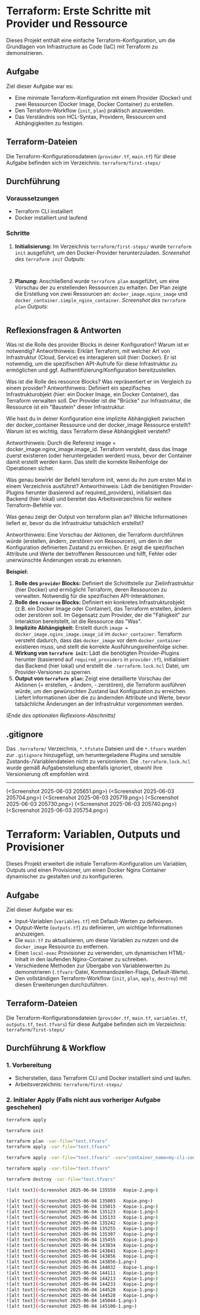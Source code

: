 # Terraform: Erste Schritte mit Provider und Ressource

Dieses Projekt enthält eine einfache Terraform-Konfiguration, um die Grundlagen von Infrastructure as Code (IaC) mit Terraform zu demonstrieren.

## Aufgabe

Ziel dieser Aufgabe war es:
- Eine minimale Terraform-Konfiguration mit einem Provider (Docker) und zwei Ressourcen (Docker Image, Docker Container) zu erstellen.
- Den Terraform-Workflow (`init`, `plan`) praktisch anzuwenden.
- Das Verständnis von HCL-Syntax, Providern, Ressourcen und Abhängigkeiten zu festigen.

## Terraform-Dateien

Die Terraform-Konfigurationsdateien (`provider.tf`, `main.tf`) für diese Aufgabe befinden sich im Verzeichnis:
`terraform/first-steps/`

## Durchführung

### Voraussetzungen
- Terraform CLI installiert
- Docker installiert und laufend

### Schritte
1.  **Initialisierung:** Im Verzeichnis `terraform/first-steps/` wurde `terraform init` ausgeführt, um den Docker-Provider herunterzuladen.
    *Screenshot des `terraform init` Outputs:*
    ```
  
    ```
2.  **Planung:** Anschließend wurde `terraform plan` ausgeführt, um eine Vorschau der zu erstellenden Ressourcen zu erhalten. Der Plan zeigte die Erstellung von zwei Ressourcen an: `docker_image.nginx_image` und `docker_container.simple_nginx_container`.
    *Screenshot des `terraform plan` Outputs:*
    ```
    
    ```

## Reflexionsfragen & Antworten
Was ist die Rolle des provider Blocks in deiner Konfiguration? Warum ist er notwendig?
Antworthinweis: Erklärt Terraform, mit welcher Art von Infrastruktur (Cloud, Service) es interagieren soll (hier: Docker). Er ist notwendig, um die spezifischen API-Aufrufe für diese Infrastruktur zu ermöglichen und ggf. Authentifizierung/Konfiguration bereitzustellen.

Was ist die Rolle des resource Blocks? Was repräsentiert er im Vergleich zu einem provider?
Antworthinweis: Definiert ein spezifisches Infrastrukturobjekt (hier: ein Docker Image, ein Docker Container), das Terraform verwalten soll. Der Provider ist die "Brücke" zur Infrastruktur, die Ressource ist ein "Baustein" dieser Infrastruktur.

Wie hast du in deiner Konfiguration eine implizite Abhängigkeit zwischen der docker_container Ressource und der docker_image Ressource erstellt? Warum ist es wichtig, dass Terraform diese Abhängigkeit versteht?

Antworthinweis: Durch die Referenz image = docker_image.nginx_image.image_id. Terraform versteht, dass das Image zuerst existieren (oder heruntergeladen werden) muss, bevor der Container damit erstellt werden kann. Das stellt die korrekte Reihenfolge der Operationen sicher.

Was genau bewirkt der Befehl terraform init, wenn du ihn zum ersten Mal in einem Verzeichnis ausführst?
Antworthinweis: Lädt die benötigten Provider-Plugins herunter (basierend auf required_providers), initialisiert das Backend (hier lokal) und bereitet das Arbeitsverzeichnis für weitere Terraform-Befehle vor.

Was genau zeigt der Output von terraform plan an? Welche Informationen liefert er, bevor du die Infrastruktur tatsächlich erstellst?

Antworthinweis: Eine Vorschau der Aktionen, die Terraform durchführen würde (erstellen, ändern, zerstören von Ressourcen), um den in der Konfiguration definierten Zustand zu erreichen. Er zeigt die spezifischen Attribute und Werte der betroffenen Ressourcen und hilft, Fehler oder unerwünschte Änderungen vorab zu erkennen.

**Beispiel:**
1.  **Rolle des `provider` Blocks:** Definiert die Schnittstelle zur Zielinfrastruktur (hier Docker) und ermöglicht Terraform, deren Ressourcen zu verwalten. Notwendig für die spezifischen API-Interaktionen.
2.  **Rolle des `resource` Blocks:** Definiert ein konkretes Infrastrukturobjekt (z.B. ein Docker Image oder Container), das Terraform erstellen, ändern oder zerstören soll. Im Gegensatz zum Provider, der die "Fähigkeit" zur Interaktion bereitstellt, ist die Ressource das "Was".
3.  **Implizite Abhängigkeit:** Erstellt durch `image = docker_image.nginx_image.image_id` im `docker_container`. Terraform versteht dadurch, dass das `docker_image` vor dem `docker_container` existieren muss, und stellt die korrekte Ausführungsreihenfolge sicher.
4.  **Wirkung von `terraform init`:** Lädt die benötigten Provider-Plugins herunter (basierend auf `required_providers` in `provider.tf`), initialisiert das Backend (hier lokal) und erstellt die `.terraform.lock.hcl` Datei, um Provider-Versionen zu sperren.
5.  **Output von `terraform plan`:** Zeigt eine detaillierte Vorschau der Aktionen (+ erstellen, ~ ändern, - zerstören), die Terraform ausführen würde, um den gewünschten Zustand laut Konfiguration zu erreichen. Liefert Informationen über die zu ändernden Attribute und Werte, bevor tatsächliche Änderungen an der Infrastruktur vorgenommen werden.

*(Ende des optionalen Reflexions-Abschnitts)*

## .gitignore

Das `.terraform/` Verzeichnis, `*.tfstate` Dateien und die `*.tfvars` wurden zur `.gitignore` hinzugefügt, um heruntergeladene Plugins und sensible Zustands-/Variablendateien nicht zu versionieren. Die `.terraform.lock.hcl` wurde gemäß Aufgabenstellung ebenfalls ignoriert, obwohl ihre Versionierung oft empfohlen wird.

---

(<Screenshot 2025-06-03 205651.png>) (<Screenshot 2025-06-03 205704.png>) (<Screenshot 2025-06-03 205719.png>) (<Screenshot 2025-06-03 205730.png>) (<Screenshot 2025-06-03 205740.png>) (<Screenshot 2025-06-03 205754.png>)


# Terraform: Variablen, Outputs und Provisioner

Dieses Projekt erweitert die initiale Terraform-Konfiguration um Variablen, Outputs und einen Provisioner, um einen Docker Nginx Container dynamischer zu gestalten und zu konfigurieren.

## Aufgabe

Ziel dieser Aufgabe war es:
- Input-Variablen (`variables.tf`) mit Default-Werten zu definieren.
- Output-Werte (`outputs.tf`) zu definieren, um wichtige Informationen anzuzeigen.
- Die `main.tf` zu aktualisieren, um diese Variablen zu nutzen und die `docker_image` Ressource zu entfernen.
- Einen `local-exec` Provisioner zu verwenden, um dynamischen HTML-Inhalt in den laufenden Nginx-Container zu schreiben.
- Verschiedene Methoden zur Übergabe von Variablenwerten zu demonstrieren (`.tfvars`-Datei, Kommandozeilen-Flags, Default-Werte).
- Den vollständigen Terraform-Workflow (`init`, `plan`, `apply`, `destroy`) mit diesen Erweiterungen durchzuführen.

## Terraform-Dateien

Die Terraform-Konfigurationsdateien (`provider.tf`, `main.tf`, `variables.tf`, `outputs.tf`, `test.tfvars`) für diese Aufgabe befinden sich im Verzeichnis:
`terraform/first-steps/`

## Durchführung & Workflow

### 1. Vorbereitung
- Sicherstellen, dass Terraform CLI und Docker installiert sind und laufen.
- Arbeitsverzeichnis: `terraform/first-steps/`

### 2. Initialer Apply (Falls nicht aus vorheriger Aufgabe geschehen)
   ```bash
   terraform apply

   terraform init

   terraform plan -var-file="test.tfvars"
terraform apply -var-file="test.tfvars"

terraform apply -var-file="test.tfvars" -var="container_name=my-cli-container"

terraform apply -var-file="test.tfvars"

terraform destroy -var-file="test.tfvars"

![alt text](<Screenshot 2025-06-04 135559 - Kopie-2.png>)

![alt text](<Screenshot 2025-06-04 135003 - Kopie.png>)
![alt text](<Screenshot 2025-06-04 135015 - Kopie-1.png>)
![alt text](<Screenshot 2025-06-04 135123 - Kopie-1.png>)
![alt text](<Screenshot 2025-06-04 135133 - Kopie-1.png>)
![alt text](<Screenshot 2025-06-04 135242 - Kopie-1.png>)
![alt text](<Screenshot 2025-06-04 135255 - Kopie-1.png>)
![alt text](<Screenshot 2025-06-04 135307 - Kopie-1.png>)
![alt text](<Screenshot 2025-06-04 135455 - Kopie-1.png>)
![alt text](<Screenshot 2025-06-04 143834 - Kopie-1.png>)
![alt text](<Screenshot 2025-06-04 143841 - Kopie-1.png>)
![alt text](<Screenshot 2025-06-04 143856 - Kopie-1.png>)
![alt text](<Screenshot 2025-06-04 143856-1.png>)
![alt text](<Screenshot 2025-06-04 144032 - Kopie-1.png>)
![alt text](<Screenshot 2025-06-04 144111 - Kopie-1.png>)
![alt text](<Screenshot 2025-06-04 144213 - Kopie-1.png>)
![alt text](<Screenshot 2025-06-04 144233 - Kopie-1.png>)
![alt text](<Screenshot 2025-06-04 144520 - Kopie-1.png>)
![alt text](<Screenshot 2025-06-04 144528 - Kopie-1.png>)
![alt text](<Screenshot 2025-06-04 145044-1.png>)
![alt text](<Screenshot 2025-06-04 145100-1.png>)